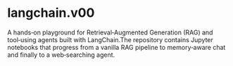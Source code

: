 # langchain.v00

A hands‑on playground for Retrieval‑Augmented Generation (RAG) and tool‑using agents built with LangChain.The repository contains Jupyter notebooks that progress from a vanilla RAG pipeline to memory‑aware chat and finally to a web‑searching agent.
